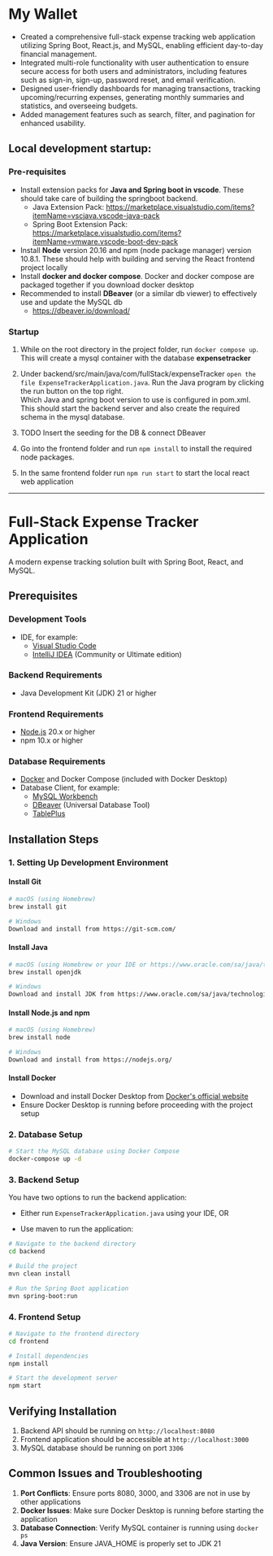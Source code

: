 # My Wallet

- Created a comprehensive full-stack expense tracking web application utilizing Spring Boot, React.js, and MySQL, enabling efficient day-to-day financial management.
- Integrated multi-role functionality with user authentication to ensure secure access for both users and administrators, including features such as sign-in, sign-up, password reset, and email verification.
- Designed user-friendly dashboards for managing transactions, tracking upcoming/recurring expenses, generating monthly summaries and statistics, and overseeing budgets.
- Added management features such as search, filter, and pagination for enhanced usability.
  
## Local development startup:

### Pre-requisites

- Install extension packs for <b>Java and Spring boot in vscode</b>. These should take care of building the springboot backend.
  - Java Extension Pack: https://marketplace.visualstudio.com/items?itemName=vscjava.vscode-java-pack
  - Spring Boot Extension Pack: https://marketplace.visualstudio.com/items?itemName=vmware.vscode-boot-dev-pack
- Install <b>Node</b> version 20.16 and npm (node package manager) version 10.8.1. These should help with building and serving the React frontend project locally
- Install <b>docker and docker compose</b>. Docker and docker compose are packaged together if you download docker desktop
- Recommended to install <b>DBeaver</b> (or a similar db viewer) to effectively use and update the MySQL db
  - https://dbeaver.io/download/

### Startup

1. While on the root directory in the project folder, run `docker compose up`. This will create a mysql container with the database <b>expensetracker</b>

2. Under backend/src/main/java/com/fullStack/expenseTracker `open the file ExpenseTrackerApplication.java`. Run the Java program by clicking the run button on the top right. 
<br>Which Java and spring boot version to use is configured in pom.xml. This should start the backend server and also create the required schema in the mysql database.

3. TODO Insert the seeding for the DB & connect DBeaver

4. Go into the frontend folder and run `npm install` to install the required node packages.

5. In the same frontend folder run `npm run start` to start the local react web application

---

# Full-Stack Expense Tracker Application
A modern expense tracking solution built with Spring Boot, React, and MySQL.

## Prerequisites

### Development Tools
- IDE, for example:
  - [Visual Studio Code](https://code.visualstudio.com/)
  - [IntelliJ IDEA](https://www.jetbrains.com/idea/) (Community or Ultimate edition)

### Backend Requirements
- Java Development Kit (JDK) 21 or higher

### Frontend Requirements
- [Node.js](https://nodejs.org/) 20.x or higher
- npm 10.x or higher

### Database Requirements
- [Docker](https://www.docker.com/products/docker-desktop/) and Docker Compose (included with Docker Desktop)
- Database Client, for example:
  - [MySQL Workbench](https://www.mysql.com/products/workbench/)
  - [DBeaver](https://dbeaver.io/) (Universal Database Tool)
  - [TablePlus](https://tableplus.com/)

## Installation Steps

### 1. Setting Up Development Environment

#### Install Git
```bash
# macOS (using Homebrew)
brew install git

# Windows
Download and install from https://git-scm.com/
```

#### Install Java
```bash
# macOS (using Homebrew or your IDE or https://www.oracle.com/sa/java/technologies/downloads/)
brew install openjdk

# Windows
Download and install JDK from https://www.oracle.com/sa/java/technologies/downloads/
```

#### Install Node.js and npm
```bash
# macOS (using Homebrew)
brew install node

# Windows
Download and install from https://nodejs.org/
```

#### Install Docker
- Download and install Docker Desktop from [Docker's official website](https://www.docker.com/products/docker-desktop/)
- Ensure Docker Desktop is running before proceeding with the project setup

### 2. Database Setup
```bash
# Start the MySQL database using Docker Compose
docker-compose up -d
```

### 3. Backend Setup
You have two options to run the backend application:
- Either run `ExpenseTrackerApplication.java` using your IDE, OR

- Use maven to run the application:

```bash
# Navigate to the backend directory
cd backend

# Build the project
mvn clean install

# Run the Spring Boot application
mvn spring-boot:run
```

### 4. Frontend Setup
```bash
# Navigate to the frontend directory
cd frontend

# Install dependencies
npm install

# Start the development server
npm start
```

## Verifying Installation

1. Backend API should be running on `http://localhost:8080`
2. Frontend application should be accessible at `http://localhost:3000`
3. MySQL database should be running on port `3306`

## Common Issues and Troubleshooting

1. **Port Conflicts**: Ensure ports 8080, 3000, and 3306 are not in use by other applications
2. **Docker Issues**: Make sure Docker Desktop is running before starting the application
3. **Database Connection**: Verify MySQL container is running using `docker ps`
4. **Java Version**: Ensure JAVA_HOME is properly set to JDK 21
